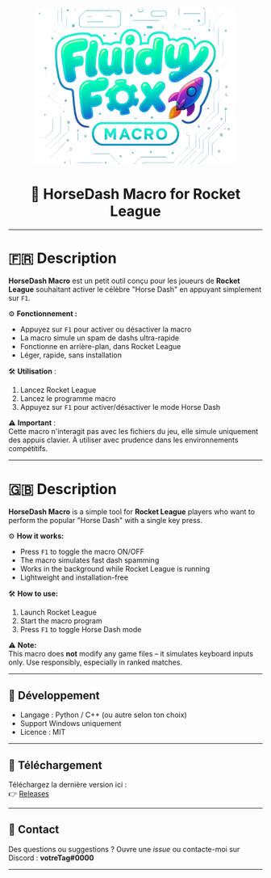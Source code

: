 <p align="center">
  <img src="logo.png" alt="HorseDash Macro Logo" width="400"/>
</p>

<h1 align="center">🚀 HorseDash Macro for Rocket League</h1>

---

# 🇫🇷 Description

**HorseDash Macro** est un petit outil conçu pour les joueurs de **Rocket League** souhaitant activer le célèbre "Horse Dash" en appuyant simplement sur `F1`.

⚙️ **Fonctionnement :**  
- Appuyez sur `F1` pour activer ou désactiver la macro  
- La macro simule un spam de dashs ultra-rapide  
- Fonctionne en arrière-plan, dans Rocket League  
- Léger, rapide, sans installation

🛠️ **Utilisation** :
1. Lancez Rocket League
2. Lancez le programme macro
3. Appuyez sur `F1` pour activer/désactiver le mode Horse Dash

⚠️ **Important** :  
Cette macro n'interagit pas avec les fichiers du jeu, elle simule uniquement des appuis clavier. À utiliser avec prudence dans les environnements compétitifs.

---

# 🇬🇧 Description

**HorseDash Macro** is a simple tool for **Rocket League** players who want to perform the popular "Horse Dash" with a single key press.

⚙️ **How it works:**
- Press `F1` to toggle the macro ON/OFF  
- The macro simulates fast dash spamming  
- Works in the background while Rocket League is running  
- Lightweight and installation-free

🛠️ **How to use:**
1. Launch Rocket League  
2. Start the macro program  
3. Press `F1` to toggle Horse Dash mode

⚠️ **Note:**  
This macro does **not** modify any game files – it simulates keyboard inputs only. Use responsibly, especially in ranked matches.

---

## 🧪 Développement

- Langage : Python / C++ (ou autre selon ton choix)
- Support Windows uniquement
- Licence : MIT

---

## 📁 Téléchargement

Téléchargez la dernière version ici :  
👉 [Releases](https://github.com/votre-utilisateur/HorseDash/releases)

---

## 💬 Contact

Des questions ou suggestions ? Ouvre une *issue* ou contacte-moi sur Discord : **votreTag#0000**

---

